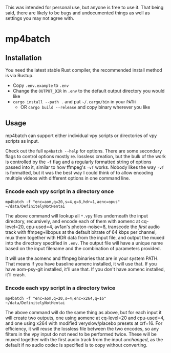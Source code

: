This was intended for personal use, but anyone is free to use it. That being said, there are likely to be bugs and undocumented things as well as settings you may not agree with.

# mp4batch

## Installation

You need the latest stable Rust compiler, the recommended install method is via Rustup.

- Copy `.env.example` to `.env`
- Change the `OUTPUT_DIR` in `.env` to the default output directory you would like
- `cargo install --path .` and put `~/.cargo/bin` in your `PATH`
  - OR `cargo build --release` and copy binary wherever you like

## Usage

mp4batch can support either individual vpy scripts or directories of vpy scripts as input.

Check out the full `mp4batch --help` for options. There are some secondary flags to control options mostly re. lossless creation, but the bulk of the work is controlled by the `-f` flag and a regularly formatted string of options passed into it, similar to how ffmpeg's `-vf` works. Nobody likes the way `-vf` is formatted, but it was the best way I could think of to allow encoding multiple videos with different options in one command line.

### Encode each vpy script in a directory once

`mp4batch -f "enc=aom,q=20,s=4,g=8,hdr=1,aenc=opus" ~/data/DefinitelyNotHentai`

The above command will lookup all `*.vpy` files underneath the input directory, recursively, and encode each of them with aomenc at cq-level=20, cpu-used=4, av1an's photon-noise=8, transcode the _first_ audio track with ffmpeg+libopus at the default bitrate of 64 kbps per channel, mux them together with HDR data from the input file, and output the muxed into the directory specified in `.env`. The output file will have a unique name based on the input filename and the combination of parameters provided.

It will use the aomenc and ffmpeg binaries that are in your system PATH. That means if you have baseline aomenc installed, it will use that. If you have aom-psy-git installed, it'll use that. If you don't have aomenc installed, it'll crash.

### Encode each vpy script in a directory twice

`mp4batch -f "enc=aom,q=20,s=4;enc=x264,q=16" ~/data/DefinitelyNotHentai`

The above command will do the same thing as above, but for each input it will create two outputs, one using aomenc at cq-level=20 and cpu-used=4, and one using x264 with modified veryslow/placebo presets at crf=16. For efficiency, it will reuse the lossless file between the two encodes, so any filters in the vpy input do not need to be performed twice. These will be muxed together with the first audio track from the input _unchanged_, as the default if no audio codec is specified is to copy without converting.

